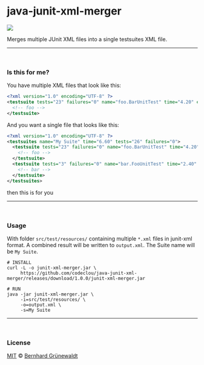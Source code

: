 # java-junit-xml-merger

![](https://codeclou.github.io/doc/badges/generated/test-coverage-100.svg?v2)

Merges multiple JUnit XML files into a single testsuites XML file.

----
&nbsp;

### Is this for me?

You have multiple XML files that look like this:

```xml
<?xml version="1.0" encoding="UTF-8" ?>
<testsuite tests="23" failures="0" name="foo.BarUnitTest" time="4.20" errors="0" skipped="0">
  <!-- foo -->
</testsuite>
```

And you want a single file that looks like this:

```xml
<?xml version="1.0" encoding="UTF-8" ?>
<testsuites name="My Suite" time="6.60" tests="26" failures="0">
  <testsuite tests="23" failures="0" name="foo.BarUnitTest" time="4.20" errors="0" skipped="0">
    <!-- foo -->
  </testsuite>
  <testsuite tests="3" failures="0" name="bar.FooUnitTest" time="2.40" errors="0" skipped="0">
    <!-- bar -->
  </testsuite>
</testsuites>
```

then this is for you

----
&nbsp;

### Usage

With folder `src/test/resources/` containing multiple `*.xml` files in junit-xml format.
A combined result will be written to `output.xml`. The Suite name will be `My Suite`.

```
# INSTALL
curl -L -o junit-xml-merger.jar \
     https://github.com/codeclou/java-junit-xml-merger/releases/download/1.0.0/junit-xml-merger.jar

# RUN
java -jar junit-xml-merger.jar \
     -i=src/test/resources/ \
     -o=output.xml \
     -s=My Suite
```

-----
&nbsp;

### License

[MIT](https://github.com/cloutainer/java-junit-xml-merger/blob/master/LICENSE) © [Bernhard Grünewaldt](https://github.com/clouless)
